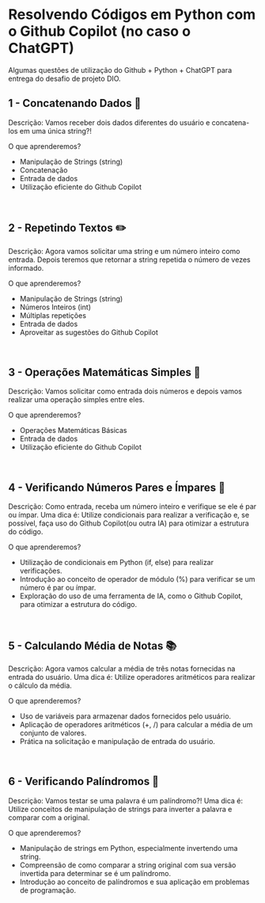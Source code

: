 # Resolvendo Códigos em Python com o Github Copilot (no caso o ChatGPT)

Algumas questões de utilização do Github + Python + ChatGPT para entrega do desafio de projeto DIO.

## 1 - Concatenando Dados 🐾

Descrição:
Vamos receber dois dados diferentes do usuário e concatena-los em uma única string?! 

O que aprenderemos?

* Manipulação de Strings (string)
* Concatenação
* Entrada de dados
* Utilização eficiente do Github Copilot

<br>

## 2 - Repetindo Textos ✏️

Descrição:
Agora vamos solicitar uma string e um número inteiro como entrada. Depois teremos que retornar a string repetida o número de vezes informado. 

O que aprenderemos?

* Manipulação de Strings (string)
* Números Inteiros (int)
* Múltiplas repetições
* Entrada de dados
* Aproveitar as sugestões do Github Copilot

<br>

## 3 - Operações Matemáticas Simples 📐

Descrição:
Vamos solicitar como entrada dois números e depois vamos realizar uma operação simples entre eles.

O que aprenderemos?

* Operações Matemáticas Básicas
* Entrada de dados
* Utilização eficiente do Github Copilot

<br>

## 4 - Verificando Números Pares e Ímpares 🧮

Descrição: Como entrada, receba um número inteiro e verifique se ele é par ou ímpar. 
Uma dica é: Utilize condicionais para realizar a verificação e, se possível, faça uso do Github Copilot(ou outra IA) para otimizar a estrutura do código.

O que aprenderemos?
* Utilização de condicionais em Python (if, else) para realizar verificações.
* Introdução ao conceito de operador de módulo (%) para verificar se um número é par ou ímpar.
* Exploração do uso de uma ferramenta de IA, como o Github Copilot, para otimizar a estrutura do código.


<br>

## 5 - Calculando Média de Notas 📚

Descrição: Agora vamos calcular a média de três notas fornecidas na entrada do usuário. 
Uma dica é: Utilize operadores aritméticos para realizar o cálculo da média.

O que aprenderemos?
* Uso de variáveis para armazenar dados fornecidos pelo usuário.
* Aplicação de operadores aritméticos (+, /) para calcular a média de um conjunto de valores.
* Prática na solicitação e manipulação de entrada do usuário.

<br>

## 6 - Verificando Palíndromos 🔄

Descrição: Vamos testar se uma palavra é um palíndromo?! 
Uma dica é: Utilize conceitos de manipulação de strings para inverter a palavra e comparar com a original.

O que aprenderemos?
* Manipulação de strings em Python, especialmente invertendo uma string.
* Compreensão de como comparar a string original com sua versão invertida para determinar se é um palíndromo.
* Introdução ao conceito de palíndromos e sua aplicação em problemas de programação.

